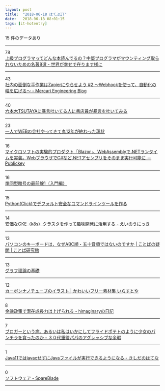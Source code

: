 ```yaml
---
layout: post
title:  "2018-06-18 はてぶIT"
date:   2018-06-18 08:01:15
tags: [it-hotentry]
---
```

15 件のデータあり

<hr><div class="row">
<div class="col-1"><span class="badge badge-pill badge-success h2">78</span></div>
<div class="col-11"><a href='https://valuable.hatenablog.com/entry/masterpieces-8' target='_blank'>上級プログラマってどんな本読んでるの？中堅プログラマがマウンティング取られないための名著8選 - 世界が幸せで在ります様に</a></div>
</div>
<hr>
<div class="row">
<div class="col-1"><span class="badge badge-pill badge-success h2">43</span></div>
<div class="col-11"><a href='http://tech.mercari.com/entry/2018/06/12/110000' target='_blank'>社内の面倒な手作業はZapierにやらせよう #2 〜Webhookを使って、自動化の幅を広げる〜 - Mercari Engineering Blog</a></div>
</div>
<hr>
<div class="row">
<div class="col-1"><span class="badge badge-pill badge-success h2">40</span></div>
<div class="col-11"><a href='https://anond.hatelabo.jp/20180617200828' target='_blank'>六本木TSUTAYAに暴言吐いてる人に書店員が暴言を吐いてみる</a></div>
</div>
<hr>
<div class="row">
<div class="col-1"><span class="badge badge-pill badge-success h2">23</span></div>
<div class="col-11"><a href='https://anond.hatelabo.jp/20180617213823' target='_blank'>一人でWEBの会社やってきて丸12年が終わった現状</a></div>
</div>
<hr>
<div class="row">
<div class="col-1"><span class="badge badge-pill badge-success h2">16</span></div>
<div class="col-11"><a href='https://www.publickey1.jp/blog/18/blazorwebassemblynetwebcnet.html' target='_blank'>マイクロソフトの実験的プロダクト「Blazor」、WebAssemblyで.NETランタイムを実装。WebブラウザでC#など.NETアセンブリをそのまま実行可能に － Publickey</a></div>
</div>
<hr>
<div class="row">
<div class="col-1"><span class="badge badge-pill badge-success h2">16</span></div>
<div class="col-11"><a href='https://qiita.com/herumi/items/d8645efe2cc5be2e7ee3' target='_blank'>準同型暗号の最前線1（入門編）</a></div>
</div>
<hr>
<div class="row">
<div class="col-1"><span class="badge badge-pill badge-success h2">15</span></div>
<div class="col-11"><a href='https://qiita.com/shiimaxx/items/654763a9d7481f3c0188' target='_blank'>Python(Click)でデフォルト安全なコマンドラインツールを作る</a></div>
</div>
<hr>
<div class="row">
<div class="col-1"><span class="badge badge-pill badge-success h2">14</span></div>
<div class="col-11"><a href='http://blog.a-know.me/entry/2018/06/17/220222' target='_blank'>安価なGKE（k8s）クラスタを作って趣味開発に活用する - えいのうにっき</a></div>
</div>
<hr>
<div class="row">
<div class="col-1"><span class="badge badge-pill badge-success h2">13</span></div>
<div class="col-11"><a href='https://kotobaken.jp/qa/yokuaru/qa-35/' target='_blank'>パソコンのキーボードは，なぜABC順・五十音順ではないのですか | ことばの疑問 | ことば研究館</a></div>
</div>
<hr>
<div class="row">
<div class="col-1"><span class="badge badge-pill badge-success h2">13</span></div>
<div class="col-11"><a href='https://qiita.com/maskot1977/items/e1819b7a1053eb9f7d61' target='_blank'>グラフ理論の基礎</a></div>
</div>
<hr>
<div class="row">
<div class="col-1"><span class="badge badge-pill badge-success h2">12</span></div>
<div class="col-11"><a href='https://www.irasutoya.com/2018/06/blog-post_718.html' target='_blank'>カーボンナノチューブのイラスト | かわいいフリー素材集 いらすとや</a></div>
</div>
<hr>
<div class="row">
<div class="col-1"><span class="badge badge-pill badge-success h2">8</span></div>
<div class="col-11"><a href='http://d.hatena.ne.jp/himaginary/20180617/Summers_on_natural_rate_hypothesis_straitjacket' target='_blank'>金融政策で潜在成長力は上げられる - himaginaryの日記</a></div>
</div>
<hr>
<div class="row">
<div class="col-1"><span class="badge badge-pill badge-success h2">7</span></div>
<div class="col-11"><a href='https://tanaka4545kakuei.hatenablog.com/entry/2018/06/17/234325' target='_blank'>ブロガーという病。あるいは私はいかにしてフライドポテトのように少女のパンチラを貪ったのか - ３０代重役パパのアグレッシブな余暇</a></div>
</div>
<hr>
<div class="row">
<div class="col-1"><span class="badge badge-pill badge-success h2">1</span></div>
<div class="col-11"><a href='http://d.hatena.ne.jp/nowokay/20180617#1529239404' target='_blank'>Java11ではjavacせずにJavaファイルが実行できるようになる - きしだのはてな</a></div>
</div>
<hr>
<div class="row">
<div class="col-1"><span class="badge badge-pill badge-success h2">0</span></div>
<div class="col-11"><a href='http://tomatoes.michikusa.jp/tool.html#14' target='_blank'>ソフトウェア - SpareBlade</a></div>
</div>
<hr>
